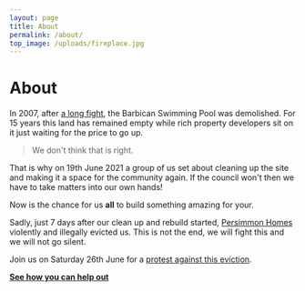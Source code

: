 ```yaml
---
layout: page
title: About
permalink: /about/
top_image: /uploads/fireplace.jpg
---
```

# About

In 2007, after [a long fight](https://web.archive.org/web/20120208103108/http://saveourbarbicanyork.org.uk/pages/sob_york_campaign_history.htm),
the Barbican Swimming Pool was demolished. For 15 years this land has remained
empty while rich property developers sit on it just waiting for the price to go
up.

> We don't think that is right.

That is why on 19th June 2021 a group of us set about cleaning up the site and making
it a space for the community again. If the council won't then we have to
take matters into our own hands!

Now is the chance for us **all** to build something amazing for your.

Sadly, just 7 days after our clean up and rebuild started,
[Persimmon Homes](https://www.persimmonhomes.com/) violently and illegally
evicted us. This is not the end, we will fight this and we will not go silent.

Join us on Saturday 26th June for a
[protest against this eviction](/news/protest-the-eviction/).

**[See how you can help out](/help)**
